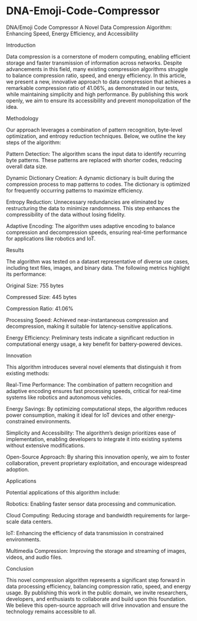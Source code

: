 # DNA-Emoji-Code-Compressor
DNA/Emoji Code Compressor
A Novel Data Compression Algorithm: Enhancing Speed, Energy Efficiency, and Accessibility

Introduction

Data compression is a cornerstone of modern computing, enabling efficient storage and faster transmission of information across networks. Despite advancements in this field, many existing compression algorithms struggle to balance compression ratio, speed, and energy efficiency. In this article, we present a new, innovative approach to data compression that achieves a remarkable compression ratio of 41.06%, as demonstrated in our tests, while maintaining simplicity and high performance. By publishing this work openly, we aim to ensure its accessibility and prevent monopolization of the idea.

Methodology

Our approach leverages a combination of pattern recognition, byte-level optimization, and entropy reduction techniques. Below, we outline the key steps of the algorithm:

Pattern Detection:
The algorithm scans the input data to identify recurring byte patterns.
These patterns are replaced with shorter codes, reducing overall data size.

Dynamic Dictionary Creation:
A dynamic dictionary is built during the compression process to map patterns to codes.
The dictionary is optimized for frequently occurring patterns to maximize efficiency.

Entropy Reduction:
Unnecessary redundancies are eliminated by restructuring the data to minimize randomness.
This step enhances the compressibility of the data without losing fidelity.

Adaptive Encoding:
The algorithm uses adaptive encoding to balance compression and decompression speeds, ensuring real-time performance for applications like robotics and IoT.

Results

The algorithm was tested on a dataset representative of diverse use cases, including text files, images, and binary data. The following metrics highlight its performance:

Original Size: 755 bytes

Compressed Size: 445 bytes

Compression Ratio: 41.06%

Processing Speed: Achieved near-instantaneous compression and decompression, making it suitable for latency-sensitive applications.

Energy Efficiency: Preliminary tests indicate a significant reduction in computational energy usage, a key benefit for battery-powered devices.

Innovation

This algorithm introduces several novel elements that distinguish it from existing methods:

Real-Time Performance:
The combination of pattern recognition and adaptive encoding ensures fast processing speeds, critical for real-time systems like robotics and autonomous vehicles.

Energy Savings:
By optimizing computational steps, the algorithm reduces power consumption, making it ideal for IoT devices and other energy-constrained environments.

Simplicity and Accessibility:
The algorithm’s design prioritizes ease of implementation, enabling developers to integrate it into existing systems without extensive modifications.

Open-Source Approach:
By sharing this innovation openly, we aim to foster collaboration, prevent proprietary exploitation, and encourage widespread adoption.

Applications

Potential applications of this algorithm include:

Robotics: Enabling faster sensor data processing and communication.

Cloud Computing: Reducing storage and bandwidth requirements for large-scale data centers.

IoT: Enhancing the efficiency of data transmission in constrained environments.

Multimedia Compression: Improving the storage and streaming of images, videos, and audio files.

Conclusion

This novel compression algorithm represents a significant step forward in data processing efficiency, balancing compression ratio, speed, and energy usage. By publishing this work in the public domain, we invite researchers, developers, and enthusiasts to collaborate and build upon this foundation. We believe this open-source approach will drive innovation and ensure the technology remains accessible to all.
